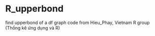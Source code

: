 # R_upperbond
find upperbond of a df graph
code from Hieu_Phay, Vietnam R group (Thống kê ứng dụng và R)
